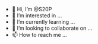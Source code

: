 - 👋 Hi, I’m @S20P
- 👀 I’m interested in ...
- 🌱 I’m currently learning ...
- 💞️ I’m looking to collaborate on ...
- 📫 How to reach me ...

<!---
S20P/S20P is a ✨ special ✨ repository because its `README.md` (this file) appears on your GitHub profile.
You can click the Preview link to take a look at your changes.
--->
